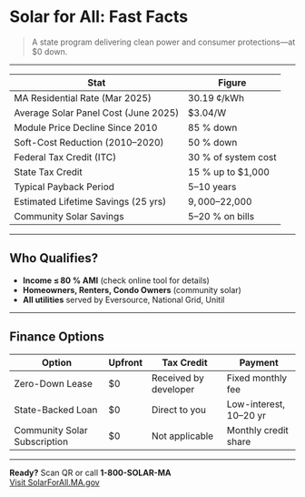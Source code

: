 <!-- One-Page Fact Sheet -->

# Solar for All: Fast Facts

> A state program delivering clean power and consumer protections—at $0 down.

---

| **Stat**                                     | **Figure**                    |
|----------------------------------------------|-------------------------------|
| MA Residential Rate (Mar 2025)               | 30.19 ¢/kWh    |
| Average Solar Panel Cost (June 2025)         | $3.04/W      |
| Module Price Decline Since 2010              | 85 % down     |
| Soft-Cost Reduction (2010–2020)              | 50 % down     |
| Federal Tax Credit (ITC)                     | 30 % of system cost  |
| State Tax Credit                             | 15 % up to $1,000  |
| Typical Payback Period                       | 5–10 years     |
| Estimated Lifetime Savings (25 yrs)          | $9,000–$22,000  |
| Community Solar Savings                      | 5–20 % on bills  |

---

## Who Qualifies?

- **Income ≤ 80 % AMI** (check online tool for details)  
- **Homeowners, Renters, Condo Owners** (community solar)  
- **All utilities** served by Eversource, National Grid, Unitil  

---

## Finance Options

| **Option**                | **Upfront**  | **Tax Credit** | **Payment**          |
|---------------------------|--------------|----------------|----------------------|
| Zero-Down Lease           | $0           | Received by developer | Fixed monthly fee |
| State-Backed Loan         | $0           | Direct to you  | Low-interest, 10–20 yr |
| Community Solar Subscription | $0        | Not applicable | Monthly credit share  |

---

**Ready?** Scan QR or call **1-800-SOLAR-MA**  
[Visit SolarForAll.MA.gov](https://SolarForAll.MA.gov)
